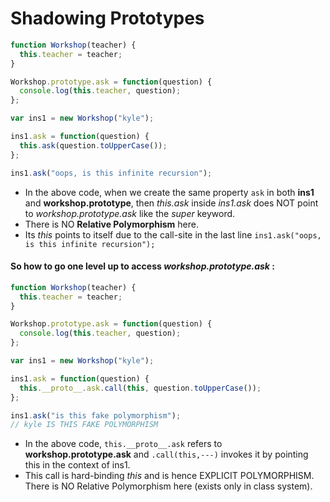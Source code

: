# Shadowing Prototypes

```javascript
function Workshop(teacher) {
  this.teacher = teacher;
}

Workshop.prototype.ask = function(question) {
  console.log(this.teacher, question);
};

var ins1 = new Workshop("kyle");

ins1.ask = function(question) {
  this.ask(question.toUpperCase());
};

ins1.ask("oops, is this infinite recursion");
```
- In the above code, when we create the same property ```ask``` in both **ins1** and **workshop.prototype**, then _this.ask_ inside _ins1.ask_ does NOT point to _workshop.prototype.ask_ like the _super_ keyword.
- There is NO **Relative Polymorphism** here.
- Its _this_ points to itself due to the call-site in the last line ```ins1.ask("oops, is this infinite recursion");```

#### So how to go one level up to access _workshop.prototype.ask_ :

```javascript
function Workshop(teacher) {
  this.teacher = teacher;
}

Workshop.prototype.ask = function(question) {
  console.log(this.teacher, question);
};

var ins1 = new Workshop("kyle");

ins1.ask = function(question) {
  this.__proto__.ask.call(this, question.toUpperCase());
};

ins1.ask("is this fake polymorphism");
// kyle IS THIS FAKE POLYMORPHISM
```
- In the above code, ```this.__proto__.ask``` refers to **workshop.prototype.ask** and ```.call(this,---)``` invokes it by pointing this in the context of ins1.
- This call is hard-binding _this_ and is hence EXPLICIT POLYMORPHISM. There is NO Relative Polymorphism here (exists only in class system).


